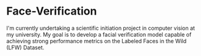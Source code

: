 # Face-Verification
I'm currently undertaking a scientific initiation project in computer vision at my university. My goal is to develop a facial verification model capable of achieving strong performance metrics on the Labeled Faces in the Wild (LFW) Dataset.
